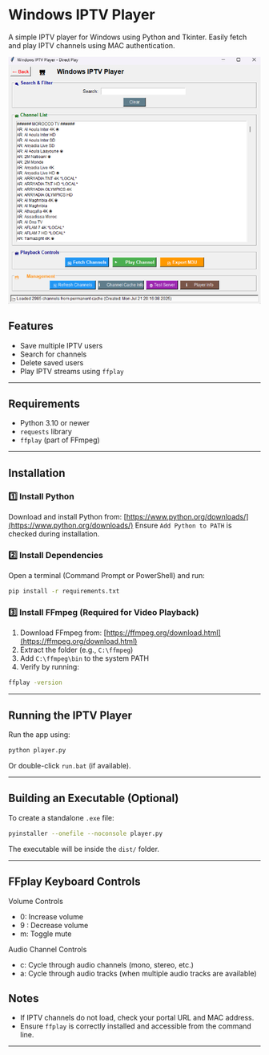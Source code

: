 # Windows IPTV Player

A simple IPTV player for Windows using Python and Tkinter. Easily fetch and play IPTV channels using MAC authentication.

![Screenshot](Screenshot.png)

## Features

- Save multiple IPTV users
- Search for channels
- Delete saved users
- Play IPTV streams using `ffplay`

---

## Requirements

- Python 3.10 or newer
- `requests` library
- `ffplay` (part of FFmpeg)

---

## Installation

### 1️⃣ Install Python

Download and install Python from: [https://www.python.org/downloads/](https://www.python.org/downloads/)
Ensure `Add Python to PATH` is checked during installation.

### 2️⃣ Install Dependencies

Open a terminal (Command Prompt or PowerShell) and run:

```sh
pip install -r requirements.txt
```

### 3️⃣ Install FFmpeg (Required for Video Playback)

1. Download FFmpeg from: [https://ffmpeg.org/download.html](https://ffmpeg.org/download.html)
2. Extract the folder (e.g., `C:\ffmpeg`)
3. Add `C:\ffmpeg\bin` to the system PATH
4. Verify by running:

```sh
ffplay -version
```

---

## Running the IPTV Player

Run the app using:

```sh
python player.py
```

Or double-click `run.bat` (if available).

---

## Building an Executable (Optional)

To create a standalone `.exe` file:

```sh
pyinstaller --onefile --noconsole player.py
```

The executable will be inside the `dist/` folder.

---

## FFplay Keyboard Controls

Volume Controls

- 0: Increase volume
- 9 : Decrease volume
- m: Toggle mute

Audio Channel Controls

- c: Cycle through audio channels (mono, stereo, etc.)
- a: Cycle through audio tracks (when multiple audio tracks are available)

## Notes

- If IPTV channels do not load, check your portal URL and MAC address.
- Ensure `ffplay` is correctly installed and accessible from the command line.

---
